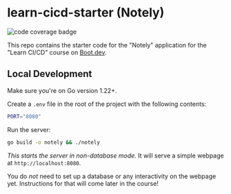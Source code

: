 # learn-cicd-starter (Notely)

![code coverage badge](https://github.com/patrickneise/learn-cicd-starter/actions/workflows/ci.yml/badge.svg)

This repo contains the starter code for the "Notely" application for the "Learn CI/CD" course on [Boot.dev](https://boot.dev).

## Local Development

Make sure you're on Go version 1.22+.

Create a `.env` file in the root of the project with the following contents:

```bash
PORT="8080"
```

Run the server:

```bash
go build -o notely && ./notely
```

*This starts the server in non-database mode.* It will serve a simple webpage at `http://localhost:8080`.

You do *not* need to set up a database or any interactivity on the webpage yet. Instructions for that will come later in the course!
